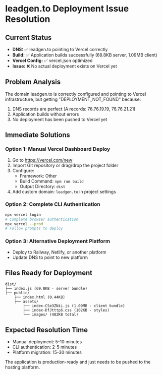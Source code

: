 # leadgen.to Deployment Issue Resolution

## Current Status
- **DNS:** ✅ leadgen.to pointing to Vercel correctly
- **Build:** ✅ Application builds successfully (69.8KB server, 1.09MB client)  
- **Vercel Config:** ✅ vercel.json optimized
- **Issue:** ❌ No actual deployment exists on Vercel yet

## Problem Analysis
The domain leadgen.to is correctly configured and pointing to Vercel infrastructure, but getting "DEPLOYMENT_NOT_FOUND" because:
1. DNS records are perfect (A records: 76.76.19.19, 76.76.21.21)
2. Application builds without errors
3. No deployment has been pushed to Vercel yet

## Immediate Solutions

### Option 1: Manual Vercel Dashboard Deploy
1. Go to https://vercel.com/new
2. Import Git repository or drag/drop the project folder
3. Configure:
   - Framework: Other
   - Build Command: `npm run build`
   - Output Directory: `dist`
4. Add custom domain: `leadgen.to` in project settings

### Option 2: Complete CLI Authentication
```bash
npx vercel login
# Complete browser authentication
npx vercel --prod
# Follow prompts to deploy
```

### Option 3: Alternative Deployment Platform
- Deploy to Railway, Netlify, or another platform
- Update DNS to point to new platform

## Files Ready for Deployment
```
dist/
├── index.js (69.8KB - server bundle)
├── public/
    ├── index.html (0.44KB)
    ├── assets/
        ├── index-CSe3ZNiL.js (1.09MB - client bundle)
        ├── index-DfJtttp6.css (102KB - styles)
        └── images/ (482KB total)
```

## Expected Resolution Time
- Manual deployment: 5-10 minutes
- CLI authentication: 2-5 minutes  
- Platform migration: 15-30 minutes

The application is production-ready and just needs to be pushed to the hosting platform.